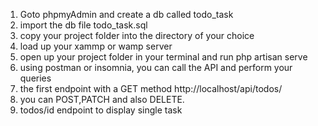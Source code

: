 1. Goto phpmyAdmin and create a db called todo_task
2. import the db file todo_task.sql
3. copy your project folder into the directory of your choice
4. load up your xammp or wamp server
5. open up your project folder in your terminal and run php artisan serve
6. using postman or insomnia, you can call the API and perform your queries
7. the first endpoint with a GET method http://localhost/api/todos/
8. you can POST,PATCH and also DELETE.
9. todos/id endpoint to display single task
